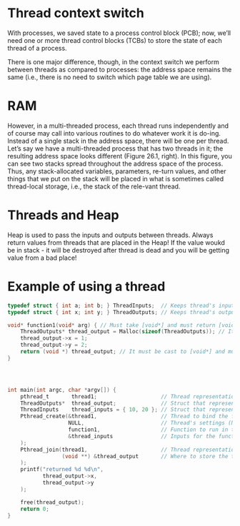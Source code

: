 #                Thread context switch

With processes, we saved state to a process control block (PCB); now, we’ll need one or more thread control blocks (TCBs) to store the state of each thread of a process. 

There is one major difference, though, in the context switch we perform between threads as compared to processes: the address space remains the same (i.e., there is no need to switch which page table we are using).









#                 RAM

However, in a multi-threaded process, each thread runs independently and of course may call into various routines to do whatever work it is do-ing. Instead of a single stack in the address space, there will be one per thread. Let’s say we have a multi-threaded process that has two threads in it; the resulting address space looks different (Figure 26.1, right).
In this figure, you can see two stacks spread throughout the address space of the process. Thus, any stack-allocated variables, parameters, re-turn values, and other things that we put on the stack will be placed in what is sometimes called thread-local storage, i.e., the stack of the rele-vant thread.









#                  Threads and Heap

Heap is used to pass the inputs and outputs between threads. Always return values from threads that are placed in the Heap! If the value woukd be in stack - it will be destroyed after thread is dead and you will be getting value from a bad place!









#                  Example of using a thread

```C
typedef struct { int a; int b; } ThreadInputs;  // Keeps thread's inputs if there is more than 1 value
typedef struct { int x; int y; } ThreadOutputs; // Keeps thread's output if there is more than 1 value

void* function1(void* arg) { // Must take [void*] and must return [void*]
    ThreadOutputs* thread_output = Malloc(sizeof(ThreadOutputs)); // It must be in Heap
    thread_output->x = 1;
    thread_output->y = 2;
    return (void *) thread_output; // It must be cast to [void*] and must be in Heap
}




int main(int argc, char *argv[]) {
    pthread_t       thread1;                    // Thread representation
    ThreadOutputs*  thread_output;              // Struct that represents thread's outputs in Heap
    ThreadInputs    thread_inputs = { 10, 20 }; // Struct that represents thread's inputs
    Pthread_create(&thread1,                    // Thread to bind the function with
                   NULL,                        // Thread's settings (NULL = defaults)
                   function1,                   // Function to run in thread
                   &thread_inputs               // Inputs for the function1, stored in Stack
    );
    Pthread_join(thread1,                       // Thread representation to wait for
                 (void **) &thread_output       // Where to store the thread's output
    );
    printf("returned %d %d\n", 
           thread_output->x, 
           thread_output->y
    );

    free(thread_output);
    return 0;
}
```